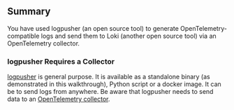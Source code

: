 ## Summary

You have used logpusher (an open source tool) to generate OpenTelemetry-compatible logs and send them to Loki (another open source tool) via an OpenTelemetry collector.

### logpusher Requires a Collector

[logpusher](https://agardnerit.github.io/logpusher/) is general purpose. It is available as a standalone binary (as demonstrated in this walkthrough), Python script or a docker image. It can be to send logs from anywhere. Be aware that logpusher needs to send data to an [OpenTelemetry collector](https://opentelemetry.io/docs/collector/getting-started/).
